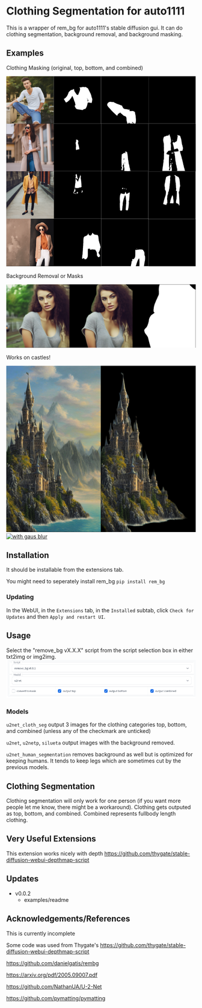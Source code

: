 # Clothing Segmentation for auto1111
This is a wrapper of rem_bg for auto1111's stable diffusion gui. It can do clothing segmentation, background removal, and background masking.

## Examples

Clothing Masking (original, top, bottom, and combined)

[![clothing](examples/maskingClothes.png)](https://raw.githubusercontent.com/graemeniedermayer/stable-diffusion-webui-normalmap-script/main/examples/maskingClothes.png?raw=true)

Background Removal or Masks

[![background removal](examples/rembg.png)](https://raw.githubusercontent.com/graemeniedermayer/stable-diffusion-webui-normalmap-script/main/examples/rembg.png?raw=true)

Works on castles!

[![castles](examples/remcastles.png)](https://raw.githubusercontent.com/graemeniedermayer/stable-diffusion-webui-normalmap-script/main/examples/nogaus.gif?raw=true)[![with gaus blur](examples/gaus.gif)](https://raw.githubusercontent.com/graemeniedermayer/stable-diffusion-webui-normalmap-script/main/examples/remcastles.png?raw=true)


## Installation
It should be installable from the extensions tab.

You might need to seperately install rem_bg
`pip install rem_bg`

### Updating
In the WebUI, in the `Extensions` tab, in the `Installed` subtab, click `Check for Updates` and then `Apply and restart UI`.

## Usage
Select the "remove_bg vX.X.X" script from the script selection box in either txt2img or img2img.
![screenshot](options.png)

### Models
`u2net_cloth_seg` output 3 images for the clothing categories top, bottom, and combined (unless any of the checkmark are unticked)

`u2net`, `u2netp`, `silueta` output images with the background removed.

`u2net_human_segmentation` removes background as well but is optimized for keeping humans. It tends to keep legs which are sometimes cut by the previous models.

## Clothing Segmentation
Clothing segmentation will only work for one person (if you want more people let me know, there might be a workaround). Clothing gets outputed as top, bottom, and combined. Combined represents fullbody length clothing.

## Very Useful Extensions
This extension works nicely with depth
https://github.com/thygate/stable-diffusion-webui-depthmap-script

## Updates

* v0.0.2
    *  examples/readme

## Acknowledgements/References
This is currently incomplete

Some code was used from Thygate's https://github.com/thygate/stable-diffusion-webui-depthmap-script

https://github.com/danielgatis/rembg

https://arxiv.org/pdf/2005.09007.pdf

https://github.com/NathanUA/U-2-Net

https://github.com/pymatting/pymatting
